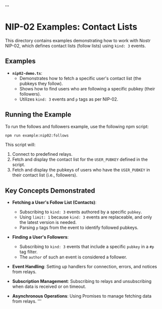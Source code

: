 '''
# NIP-02 Examples: Contact Lists

This directory contains examples demonstrating how to work with Nostr NIP-02, which defines contact lists (follow lists) using `kind: 3` events.

## Examples

- **`nip02-demo.ts`**: 
  - Demonstrates how to fetch a specific user's contact list (the pubkeys they follow).
  - Shows how to find users who are following a specific pubkey (their followers).
  - Utilizes `kind: 3` events and `p` tags as per NIP-02.

## Running the Example

To run the follows and followers example, use the following npm script:

```bash
npm run example:nip02:follows
```

This script will:
1. Connect to predefined relays.
2. Fetch and display the contact list for the `USER_PUBKEY` defined in the script.
3. Fetch and display the pubkeys of users who have the `USER_PUBKEY` in their contact list (i.e., followers).

## Key Concepts Demonstrated

- **Fetching a User's Follow List (Contacts)**:
  - Subscribing to `kind: 3` events authored by a specific `pubkey`.
  - Using `limit: 1` because `kind: 3` events are replaceable, and only the latest version is needed.
  - Parsing `p` tags from the event to identify followed pubkeys.

- **Finding a User's Followers**:
  - Subscribing to `kind: 3` events that include a specific `pubkey` in a `#p` tag filter.
  - The `author` of such an event is considered a follower.

- **Event Handling**: Setting up handlers for connection, errors, and notices from relays.
- **Subscription Management**: Subscribing to relays and unsubscribing when data is received or on timeout.
- **Asynchronous Operations**: Using Promises to manage fetching data from relays.
''' 